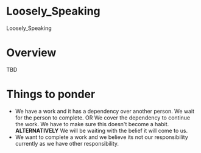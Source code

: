 # Loosely_Speaking
Loosely_Speaking

# Overview
TBD

# Things to ponder
* We have a work and it has a dependency over another person.
  We wait for the person to complete. OR We cover the dependency to continue the work.
  We have to make sure this doesn't become a habit.
  **ALTERNATIVELY**
  We will be waiting with the belief it will come to us.
* We want to complete a work and we believe its not our responsibility currently as we have other responsibility.

